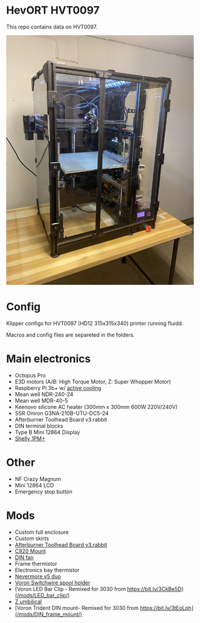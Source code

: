 # HevORT HVT0097

This repo contains data on HVT0097. 


![HVT0097](./images/HVT0097.jpg)

# Config

Klipper configs for HVT0097 (HD12 315x315x340) printer running fluidd.

Macros and config files are separeted in the folders.

# Main electronics

* Octopus Pro
* E3D motors (A/B: High Torque Motor, Z: Super Whopper Motor)
* Raspberry Pi 3b+ w/ [active cooling](https://www.amazon.se/gp/product/B08B84D8VH/ref=ppx_yo_dt_b_asin_title_o08_s00?ie=UTF8&th=1)
* Mean well ‎NDR-240-24‎
* Mean well MDR-40-5
* Keenovo silicone AC heater (300mm x 300mm 600W 220V/240V)
* SSR Omron G3NA-210B-UTU-DC5-24
* Afterburner Toolhead Board v3.rabbit
* DIN terminal blocks
* Type B Mini 12864 Display
* [Shelly 1PM+](https://github.com/jontek2/HVT0097-klipper_config/blob/main/moonraker.conf#L44-L50)

# Other

* NF Crazy Magnum 
* Mini 12864 LCD
* Emergency stop button

# Mods

* Custom full enclosure
* Custom skirts
* [Afterburner Toolhead Board v3.rabbit](https://github.com/VoronDesign/Voron-Hardware/tree/master/Afterburner_Toolhead_PCB)
* [C920 Mount](https://github.com/VoronDesign/VoronUsers/tree/master/printer_mods/Iakabos/C920_mount)
* [DIN fan](/mods/DIN_fan/)
* Frame thermistor
* Electronics bay thermistor
* [Nevermore v5 duo](https://github.com/nevermore3d/Nevermore_Micro/tree/master/V5_Duo/V2)
* [Voron Switchwire spool holder](https://github.com/VoronDesign/Voron-Switchwire/blob/master/STL/spool_holder_base.stl)
* [Voron LED Bar Clip - Remixed for 3030 from https://bit.ly/3CkBe5D](/mods/LED_bar_clip/)
* [Z umbilical](/mods/Z-umbilical/)
* [Voron Trident DIN mount- Remixed for 3030 from https://bit.ly/3tEoLph](/mods/DIN_frame_mount/)